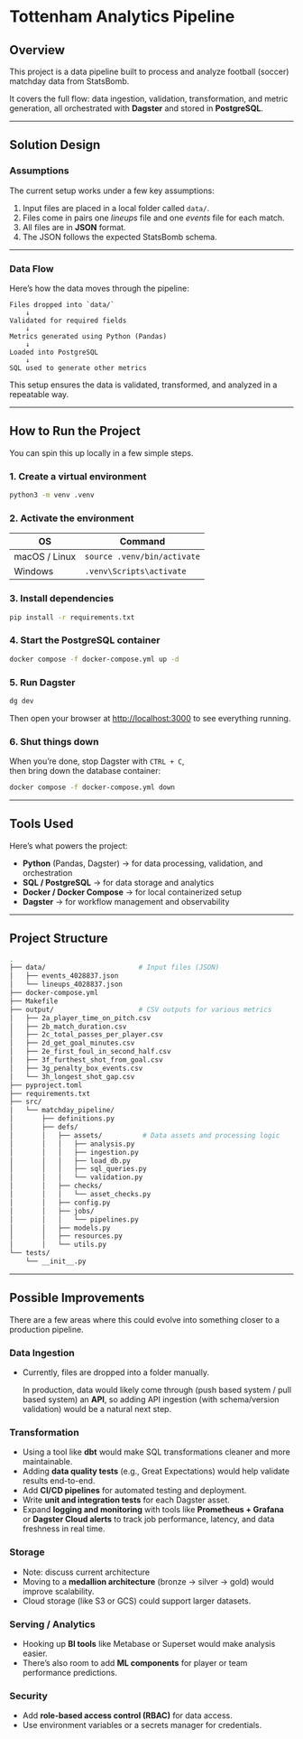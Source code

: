 # Tottenham Analytics Pipeline

## Overview

This project is a data pipeline built to process and analyze football (soccer) matchday data from StatsBomb.

It covers the full flow: data ingestion, validation, transformation, and metric generation, all orchestrated with **Dagster** and stored in **PostgreSQL**.

---

## Solution Design

### Assumptions

The current setup works under a few key assumptions:

1. Input files are placed in a local folder called `data/`.
2. Files come in pairs one *lineups* file and one *events* file for each match.
3. All files are in **JSON** format.
4. The JSON follows the expected StatsBomb schema.

---

### Data Flow

Here’s how the data moves through the pipeline:

```
Files dropped into `data/`  
    ↓  
Validated for required fields  
    ↓  
Metrics generated using Python (Pandas)  
    ↓  
Loaded into PostgreSQL  
    ↓  
SQL used to generate other metrics
```

This setup ensures the data is validated, transformed, and analyzed in a repeatable way.

---

## How to Run the Project

You can spin this up locally in a few simple steps.

### 1. Create a virtual environment

```bash
python3 -m venv .venv
```

### 2. Activate the environment

| OS | Command |
| --- | --- |
| macOS / Linux | `source .venv/bin/activate` |
| Windows | `.venv\Scripts\activate` |

### 3. Install dependencies

```bash
pip install -r requirements.txt
```

### 4. Start the PostgreSQL container

```bash
docker compose -f docker-compose.yml up -d
```

### 5. Run Dagster

```bash
dg dev
```

Then open your browser at [http://localhost:3000](http://localhost:3000) to see everything running.

### 6. Shut things down

When you’re done, stop Dagster with `CTRL + C`,  
then bring down the database container:

```bash
docker compose -f docker-compose.yml down
```

---

## Tools Used

Here’s what powers the project:

- **Python** (Pandas, Dagster) → for data processing, validation, and orchestration  
- **SQL / PostgreSQL** → for data storage and analytics  
- **Docker / Docker Compose** → for local containerized setup  
- **Dagster** → for workflow management and observability

---

## Project Structure

```bash
.
├── data/                       # Input files (JSON)
│   ├── events_4028837.json
│   └── lineups_4028837.json
├── docker-compose.yml
├── Makefile
├── output/                     # CSV outputs for various metrics
│   ├── 2a_player_time_on_pitch.csv
│   ├── 2b_match_duration.csv
│   ├── 2c_total_passes_per_player.csv
│   ├── 2d_get_goal_minutes.csv
│   ├── 2e_first_foul_in_second_half.csv
│   ├── 3f_furthest_shot_from_goal.csv
│   ├── 3g_penalty_box_events.csv
│   └── 3h_longest_shot_gap.csv
├── pyproject.toml
├── requirements.txt
├── src/
│   └── matchday_pipeline/
│       ├── definitions.py
│       ├── defs/
│       │   ├── assets/          # Data assets and processing logic
│       │   │   ├── analysis.py
│       │   │   ├── ingestion.py
│       │   │   ├── load_db.py
│       │   │   ├── sql_queries.py
│       │   │   └── validation.py
│       │   ├── checks/
│       │   │   └── asset_checks.py
│       │   ├── config.py
│       │   ├── jobs/
│       │   │   └── pipelines.py
│       │   ├── models.py
│       │   ├── resources.py
│       │   └── utils.py
└── tests/
    └── __init__.py
```

---

## Possible Improvements

There are a few areas where this could evolve into something closer to a production pipeline.

### **Data Ingestion**

- Currently, files are dropped into a folder manually.

  In production, data would likely come through (push based system / pull based system) an **API**, so adding API ingestion (with schema/version validation) would be a natural next step.

### **Transformation**

- Using a tool like **dbt** would make SQL transformations cleaner and more maintainable.
- Adding **data quality tests** (e.g., Great Expectations) would help validate results end-to-end.
- Add **CI/CD pipelines** for automated testing and deployment.
- Write **unit and integration tests** for each Dagster asset.
- Expand **logging and monitoring** with tools like **Prometheus + Grafana** or **Dagster Cloud alerts** to track job performance, latency, and data freshness in real time.

### **Storage**

- Note: discuss current architecture
- Moving to a **medallion architecture** (bronze → silver → gold) would improve scalability.
- Cloud storage (like S3 or GCS) could support larger datasets.

### **Serving / Analytics**

- Hooking up **BI tools** like Metabase or Superset would make analysis easier.
- There’s also room to add **ML components** for player or team performance predictions.

### **Security**

- Add **role-based access control (RBAC)** for data access.
- Use environment variables or a secrets manager for credentials.
